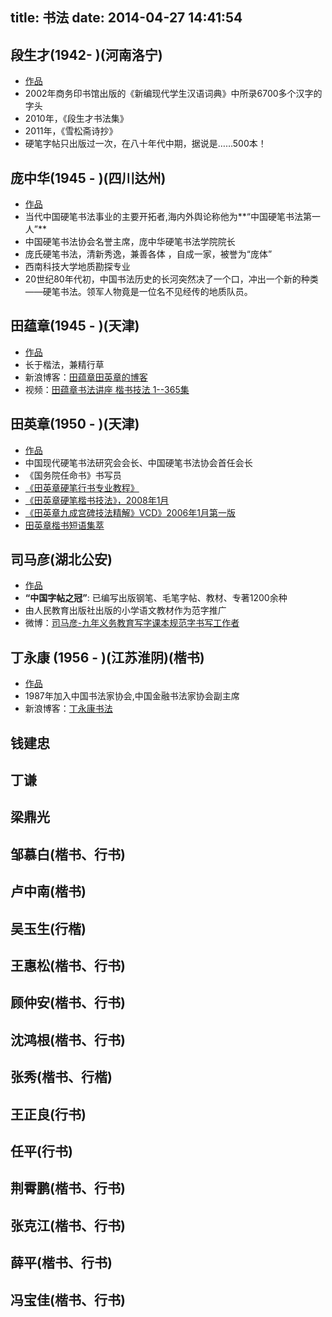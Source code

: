 title: 书法
date: 2014-04-27 14:41:54
---

段生才(1942-  )(河南洛宁)
---
*   [作品][duanshengcai]
*   2002年商务印书馆出版的《新编现代学生汉语词典》中所录6700多个汉字的字头
*   2010年，《段生才书法集》
*   2011年，《雪松斋诗抄》
*   硬笔字帖只出版过一次，在八十年代中期，据说是……500本！


庞中华(1945 - )(四川达州)
---
*   [作品][pangzhonghua]
*   当代中国硬笔书法事业的主要开拓者,海内外舆论称他为**“中国硬笔书法第一人”**
*   中国硬笔书法协会名誉主席，庞中华硬笔书法学院院长
*   庞氏硬笔书法，清新秀逸，兼善各体 ，自成一家，被誉为“庞体”
*   西南科技大学地质勘探专业
*   20世纪80年代初，中国书法历史的长河突然决了一个口，冲出一个新的种类——硬笔书法。领军人物竟是一位名不见经传的地质队员。


田蕴章(1945 - )(天津)
---
*   [作品][tianyunzhang]
*   长于楷法，兼精行草
*   新浪博客：[田蕴章田英章的博客](http://blog.sina.com.cn/fsqs17014541)
*   视频：[田蕴章书法讲座 楷书技法 1--365集](http://www.56.com/w31/album-aid-7189618.html) 

田英章(1950 - )(天津)
---
*   [作品][tianyingzhang]
*   中国现代硬笔书法研究会会长、中国硬笔书法协会首任会长
*   《国务院任命书》书写员
*   [《田英章硬笔行书专业教程》](http://www.ed2000.com/ShowFile.asp?FileID=206310)
*   [《田英章硬笔楷书技法》，2008年1月](http://www.ed2000.com/ShowFile.asp?FileHash=66721bd9dfda252b17c27b4e215b7a47)
*   [《田英章九成宫碑技法精解》VCD》2006年1月第一版](http://www.ed2000.com/ShowFile.asp?FileID=285416)
*   [田英章楷书短语集萃](http://blog.sina.com.cn/s/blog_51375dbe0101jxrh.html)


司马彦(湖北公安)
---
*   [作品][simayan]
*   **“中国字帖之冠”**: 已编写出版钢笔、毛笔字帖、教材、专著1200余种
*   由人民教育出版社出版的小学语文教材作为范字推广
*   微博：[司马彦-九年义务教育写字课本规范字书写工作者](http://weibo.com/simashushe)

    


丁永康 (1956 - )(江苏淮阴)(楷书)
---
*   [作品][dingyongkang]
*   1987年加入中国书法家协会,中国金融书法家协会副主席
*   新浪博客：[丁永康书法](http://blog.sina.com.cn/dingyongkang) 


钱建忠
---

丁谦
---

梁鼎光
---

邹慕白(楷书、行书) 
---

卢中南(楷书) 
---

吴玉生(行楷) 
---


王惠松(楷书、行书) 
---

顾仲安(楷书、行书) 
---

沈鸿根(楷书、行书) 
---


张秀(楷书、行楷) 
---


王正良(行书) 
---


任平(行书) 
---


荆霄鹏(楷书、行书) 
---


张克江(楷书、行书) 
---


薛平(楷书、行书) 
---


冯宝佳(楷书、行书) 
---



[pangzhonghua]: http://image.baidu.com/i?tn=baiduimage&ct=201326592&lm=-1&cl=2&fr=ala1&word=%C5%D3%D6%D0%BB%AA

[duanshengcai]: http://baike.baidu.com/picview/10235693/10396727/0/b812c8fcc3cec3fd7deedb5ad788d43f869427c8.html?fr=lemma#albumindex=0&picindex=0

[dingyongkang]: http://image.baidu.com/i?tn=baiduimage&ct=201326592&lm=-1&cl=2&fr=ala1&word=%B6%A1%D3%C0%BF%B5

[tianyunzhang]: https://www.google.com.hk/search?safe=strict&client=safari&rls=en&biw=1280&bih=686&tbm=isch&q=田蕴章书法作品&revid=1020590386&sa=X&ei=FbNcU9fpDaGXigeT4YCgCw&ved=0CFMQ1QIoAQ

[tianyingzhang]: http://baike.baidu.com/picview/143235/143235/1472893/d8b8c92accc8aa7dd52af147.html?fr=level2#albumindex=0&picindex=0

[simayan]: http://www.jd.com/writer/%CB%BE%C2%ED%D1%E5_1.html

